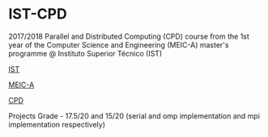 # IST-CPD

2017/2018 Parallel and Distributed Computing (CPD) course from the 1st year of the Computer Science and Engineering (MEIC-A) master's programme @ Instituto Superior Técnico (IST)

[IST](https://tecnico.ulisboa.pt/en/)

[MEIC-A](https://fenix.tecnico.ulisboa.pt/cursos/meic-a)

[CPD](https://fenix.tecnico.ulisboa.pt/disciplinas/CPD1326/2017-2018/2-semestre)

Projects Grade - 17.5/20 and 15/20 (serial and omp implementation and mpi implementation respectively)
